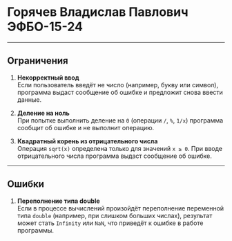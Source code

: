 # Горячев Владислав Павлович ЭФБО-15-24

---

## Ограничения  

1. **Некорректный ввод**  
   Если пользователь введёт не число (например, букву или символ), программа выдаст сообщение об ошибке и предложит снова ввести данные.  

2. **Деление на ноль**  
   При попытке выполнить деление на `0` (операции `/`, `%`, `1/x`) программа сообщит об ошибке и не выполнит операцию.  

3. **Квадратный корень из отрицательного числа**  
   Операция `sqrt(x)` определена только для значений `x ≥ 0`. При вводе отрицательного числа программа выдаст сообщение об ошибке.  

---

## Ошибки  

1. **Переполнение типа double**  
   Если в процессе вычислений произойдёт переполнение переменной типа `double` (например, при слишком больших числах), результат может стать `Infinity` или `NaN`, что приведёт к ошибке в работе программы.  
